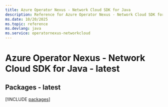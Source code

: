 ```yaml
---
title: Azure Operator Nexus - Network Cloud SDK for Java
description: Reference for Azure Operator Nexus - Network Cloud SDK for Java
ms.date: 10/20/2025
ms.topic: reference
ms.devlang: java
ms.service: operatornexus-networkcloud
---
```

# Azure Operator Nexus - Network Cloud SDK for Java - latest
## Packages - latest
[!INCLUDE [packages](operator-nexus---network-cloud-index.md)]